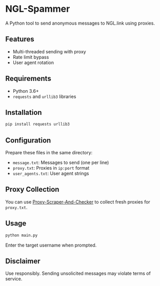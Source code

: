 # NGL-Spammer

A Python tool to send anonymous messages to NGL.link using proxies.

## Features

- Multi-threaded sending with proxy
- Rate limit bypass
- User agent rotation

## Requirements

- Python 3.6+
- `requests` and `urllib3` libraries

## Installation

```bash
pip install requests urllib3
```

## Configuration

Prepare these files in the same directory:

- `message.txt`: Messages to send (one per line)
- `proxy.txt`: Proxies in `ip:port` format
- `user_agents.txt`: User agent strings

## Proxy Collection

You can use [Proxy-Scraper-And-Checker](https://github.com/iamthebestm85/Proxy-Scraper-And-Checker-) to collect fresh proxies for `proxy.txt`.

## Usage

```bash
python main.py
```

Enter the target username when prompted.

## Disclaimer

Use responsibly. Sending unsolicited messages may violate terms of service.
